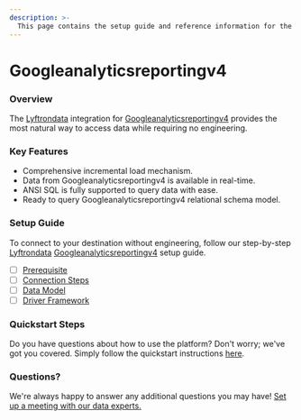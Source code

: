 ```yaml
---
description: >-
  This page contains the setup guide and reference information for the Googleanalyticsreportingv4 source connector.
---
```


# Googleanalyticsreportingv4

### Overview

The [Lyftrondata](https://www.lyftrondata.com/) integration for [Googleanalyticsreportingv4](None) provides the most natural way to access data while requiring no engineering.

### Key Features

* Comprehensive incremental load mechanism.
* Data from Googleanalyticsreportingv4 is available in real-time.&#x20;
* ANSI SQL is fully supported to query data with ease.
* Ready to query Googleanalyticsreportingv4 relational schema model.

### Setup Guide

To connect to your destination without engineering, follow our step-by-step [Lyftrondata](https://www.lyftrondata.com/)  [Googleanalyticsreportingv4](None) setup guide.

* [ ] [Prerequisite](prerequisite.md)
* [ ] [Connection Steps](connection-steps.md)
* [ ] [Data Model](data-model/erd.md)
* [ ] [Driver Framework](driver-framework/)

### Quickstart Steps

Do you have questions about how to use the platform? Don't worry; we've got you covered. Simply follow the quickstart instructions [here](../README.md).

### Questions? <a href="#questions" id="questions"></a>

We're always happy to answer any additional questions you may have! [Set up a meeting with our data experts.](https://www.lyftrondata.com/book-a-meeting/)

